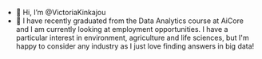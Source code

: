 - 👋 Hi, I’m @VictoriaKinkajou
- 🌱 I have recently graduated from the Data Analytics course at AiCore and I am currently looking at employment opportunities. I have a particular interest in environment, agriculture and life sciences, but I'm happy to consider any industry as I just love finding answers in big data!

<!---
VictoriaKinkajou/VictoriaKinkajou is a ✨ special ✨ repository because its `README.md` (this file) appears on your GitHub profile.
You can click the Preview link to take a look at your changes.
--->
